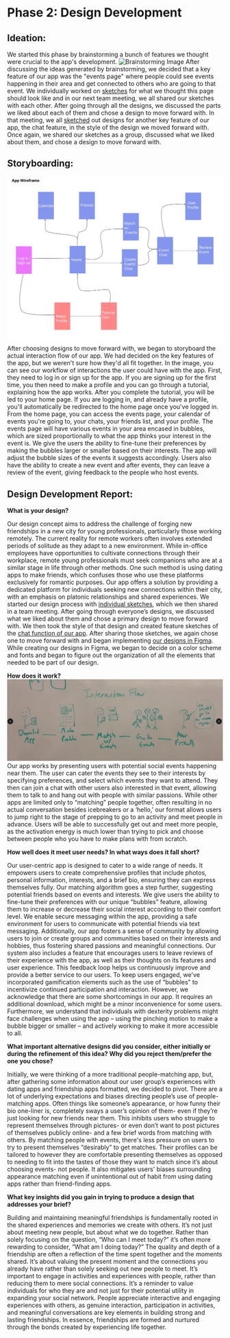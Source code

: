 # Phase 2: Design Development

## Ideation:
We started this phase by brainstorming a bunch of features we thought were crucial to the app's development. ![Brainstorming Image](/mew/media/Brainstorm.jpg) 
After discussing the ideas generated by brainstorming, we decided that a key feature of our app was the "events page" where people could see events happening
in their area and get connected to others who are going to that event. We individually worked on [sketches](https://drive.google.com/drive/folders/1Ym3gqsWg7vn6HRZOnQ9eyp0pqVya5FXD?usp=sharing)
for what we thought this page should look like and in our next team meeting, we all shared our sketches with each other. After going through all the designs, we discussed the parts we liked
about each of them and chose a design to move forward with. In that meeting, we all [sketched](https://drive.google.com/drive/folders/1d3eafclfbWz4SXFMYBDaOrg16KJOFr5d?usp=sharing)
out designs for another key feature of our app, the chat feature, in
the style of the design we moved forward with. Once again, we shared our sketches as a group, discussed what we liked about them, and chose a design
to move forward with. 

## Storyboarding:
![Wireframe Image](/mew/media/App_Wireframe.jpg)
After choosing designs to move forward with, we began to storyboard the actual interaction flow of our app. We had decided on the key features of the app, but we weren't
sure how they'd all fit together. In the image, you can see our workflow of interactions the user could have with the app. 
First, they need to log in or sign up for the app. If you are signing up for the first time, you then need to make a profile and you can go through a tutorial, explaining 
how the app works. After you complete the tutorial, you will be led to your home page. If you are logging in, and already have a profile, you'll automatically be redirected 
to the home page once you've logged in. From the home page, you can access the events page, your calendar of events you're going to, your chats, your friends list, and your 
profile. The events page will have various events in your area encased in bubbles, which are sized proportionally to what the app thinks your interest in the event is. We 
give the users the ability to fine-tune their preferences by making the bubbles larger or smaller based on their interests. The app will adjust the bubble sizes of the 
events it suggests accordingly. Users also have the ability to create a new event and after events, they can leave a review of the event, giving feedback to the people who
host events. 

## Design Development Report:

**What is your design?**

Our design concept aims to address the challenge of forging new friendships in a new city for young professionals, particularly those working remotely. 
The current reality for remote workers often involves extended periods of solitude as they adapt to a new environment. While in-office employees have 
opportunities to cultivate connections through their workplace, remote young professionals must seek companions who are at a similar stage in life 
through other methods. One such method is using dating apps to make friends, which confuses those who use these platforms exclusively for romantic 
purposes. Our app offers a solution by providing a dedicated platform for individuals seeking new connections within their city, with an emphasis on 
platonic relationships and shared experiences. We started our design process with 
[individual sketches](https://drive.google.com/drive/folders/1Ym3gqsWg7vn6HRZOnQ9eyp0pqVya5FXD?usp=sharing), which we then shared in a team meeting. After going 
through everyone’s designs, we discussed what we liked about them and chose a primary design to move forward with. We then took the style of that design and 
created feature sketches of the [chat function of our app](https://drive.google.com/drive/folders/1d3eafclfbWz4SXFMYBDaOrg16KJOFr5d?usp=sharing). 
After sharing those sketches, we again chose one to move forward with and began implementing [our designs in Figma](https://www.figma.com/file/ah5c2ECtIDtREyY2t8G8or/UXD?type=design&node-id=1%3A2&mode=design&t=mj0mnKsVbMR9nuIN-1). While creating our designs in Figma, we began to decide on a color scheme and fonts and began to figure out the organization 
of all the elements that needed to be part of our design.

**How does it work?**
![App Interaction Flow](/mew/media/Interaction_Flow.jpg)
Our app works by presenting users with potential social events happening near them. The user can cater the events they see to their interests by specifying 
preferences, and select which events they want to attend. They then can join a chat with other users also interested in that event, allowing them to talk to 
and hang out with people with similar passions. While other apps are limited only to “matching” people together, often resulting in no actual conversation besides 
icebreakers or a ‘hello,’ our format allows users to jump right to the stage of prepping to go to an activity and meet people in advance. Users will be able to 
successfully get out and meet more people, as the activation energy is much lower than trying to pick and choose between people who you have to make plans with from scratch. 

**How well does it meet user needs? In what ways does it fall short?**

Our user-centric app is designed to cater to a wide range of needs. It empowers users to create comprehensive profiles that include photos, personal information, interests,
and a brief bio, ensuring they can express themselves fully. Our matching algorithm goes a step further, suggesting potential friends based on events and interests. We give users the 
ability to fine-tune their preferences with our unique “bubbles” feature, allowing them to increase or decrease their social interest according to their comfort level. We enable secure 
messaging within the app, providing a safe environment for users to communicate with potential friends via text messaging. Additionally, our app fosters a sense of community by allowing 
users to join or create groups and communities based on their interests and hobbies, thus fostering shared passions and meaningful connections. Our system also includes a feature that 
encourages users to leave reviews of their experience with the app, as well as their thoughts on its features and user experience. This feedback loop helps us continuously improve and provide 
a better service to our users. To keep users engaged, we've incorporated gamification elements such as the use of “bubbles” to incentivize continued participation and interaction. However, we 
acknowledge that there are some shortcomings in our app. It requires an additional download, which might be a minor inconvenience for some users. Furthermore, we understand that individuals 
with dexterity problems might face challenges when using the app – using the pinching motion to make a bubble bigger or smaller – and actively working to make it more accessible to all. 

**What important alternative designs did you consider, either initially or during the refinement of this idea? Why did you reject them/prefer the one you chose?** 

Initially, we were thinking of a more traditional people-matching app, but, after gathering some information about our user group’s experiences with dating apps and friendship apps formatted, 
we decided to pivot. There are a lot of underlying expectations and biases directing people’s use of people-matching apps. Often things like someone’s appearance, or how funny their bio one-liner
is, completely sways a user’s opinion of them- even if they’re just looking for new friends near them. This inhibits users who struggle to represent themselves through pictures- or even don’t 
want to post pictures of themselves publicly online- and a few brief words from matching with others. By matching people with events, there's less pressure on users to try to present themselves 
“desirably” to get matches. Their profiles can be tailored to however they are comfortable presenting themselves as opposed to needing to fit into the tastes of those they want to match since it’s 
about choosing events- not people. It also mitigates users' biases surrounding appearance matching even if unintentional out of habit from using dating apps rather than friend-finding apps. 

**What key insights did you gain in trying to produce a design that addresses your brief?**

Building and maintaining meaningful friendships is fundamentally rooted in the shared experiences and memories we create with others. It’s not just about meeting new people, but about what we do together. 
Rather than solely focusing on the question, “Who can I meet today?” it’s often more rewarding to consider, “What am I doing today?” The quality and depth of a friendship are often a reflection of the time 
spent together and the moments shared. It’s about valuing the present moment and the connections you already have rather than solely seeking out new people to meet. It’s important to engage in activities and
experiences with people, rather than reducing them to mere social connections. It’s a reminder to value individuals for who they are and not just for their potential utility in expanding your social network. 
People appreciate interactive and engaging experiences with others, as genuine interaction, participation in activities, and meaningful conversations are key elements in building strong and lasting friendships. 
In essence, friendships are formed and nurtured through the bonds created by experiencing life together.

